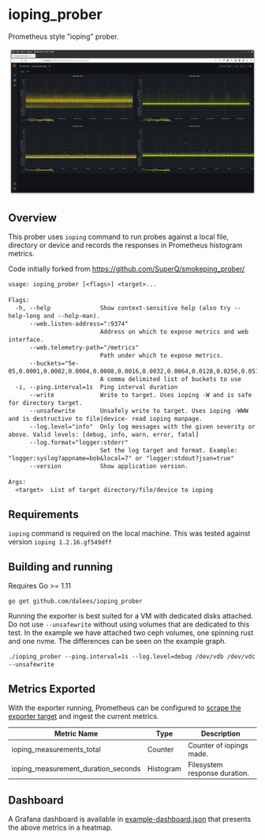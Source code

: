 # ioping_prober
Prometheus style "ioping" prober.

![Example Graph](example-graph.png)

## Overview

This prober uses `ioping` command to run probes against a local file, directory or device and records the responses in Prometheus histogram metrics.

Code initially forked from https://github.com/SuperQ/smokeping_prober/

```
usage: ioping_prober [<flags>] <target>...

Flags:
  -h, --help              Show context-sensitive help (also try --help-long and --help-man).
      --web.listen-address=":9374"  
                          Address on which to expose metrics and web interface.
      --web.telemetry-path="/metrics"  
                          Path under which to expose metrics.
      --buckets="5e-05,0.0001,0.0002,0.0004,0.0008,0.0016,0.0032,0.0064,0.0128,0.0256,0.0512,0.1024,0.2048,0.4096,0.8192,1.6384,3.2768,6.5536,13.1072,26.2144"  
                          A comma delimited list of buckets to use
  -i, --ping.interval=1s  Ping interval duration
      --write             Write to target. Uses ioping -W and is safe for directory target.
      --unsafewrite       Unsafely write to target. Uses ioping -WWW and is destructive to file|device- read ioping manpage.
      --log.level="info"  Only log messages with the given severity or above. Valid levels: [debug, info, warn, error, fatal]
      --log.format="logger:stderr"  
                          Set the log target and format. Example: "logger:syslog?appname=bob&local=7" or "logger:stdout?json=true"
      --version           Show application version.

Args:
  <target>  List of target directory/file/device to ioping

```

## Requirements

`ioping` command is required on the local machine. This was tested against version `ioping 1.2.16.gf549dff`

## Building and running

Requires Go >= 1.11

```console
go get github.com/dalees/ioping_prober
```

Running the exporter is best suited for a VM with dedicated disks attached. Do not use `--unsafewrite` without using volumes that are dedicated to this test. In the example we have attached two ceph volumes, one spinning rust and one nvme. The differences can be seen on the example graph.

```
./ioping_prober --ping.interval=1s --log.level=debug /dev/vdb /dev/vdc --unsafewrite
```

## Metrics Exported

With the exporter running, Prometheus can be configured to [scrape the exporter target](example-scrapeconfig.yml) and ingest the current metrics.


 Metric Name                            | Type       | Description
----------------------------------------|------------|-------------------------------------------
 ioping\_measurements\_total            | Counter    | Counter of iopings made.
 ioping\_measurement\_duration\_seconds | Histogram  | Filesystem response duration.

## Dashboard

A Grafana dashboard is available in [example-dashboard.json](example-dashboard.json) that presents the above metrics in a heatmap.
